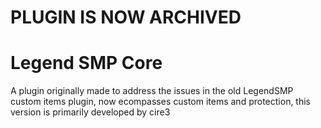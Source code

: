 # PLUGIN IS NOW ARCHIVED

# Legend SMP Core

A plugin originally made to address the issues in the old LegendSMP custom items plugin, now ecompasses custom items and protection, this version is primarily developed by cire3

